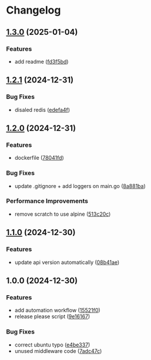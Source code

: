 # Changelog

## [1.3.0](https://github.com/linus5304/social-network-api/compare/v1.2.1...v1.3.0) (2025-01-04)


### Features

* add readme ([fd3f5bd](https://github.com/linus5304/social-network-api/commit/fd3f5bd1a29eeea3ebff7264f7c620e9519a0cc1))

## [1.2.1](https://github.com/linus5304/social-network-api/compare/v1.2.0...v1.2.1) (2024-12-31)


### Bug Fixes

* disaled redis ([edefa4f](https://github.com/linus5304/social-network-api/commit/edefa4fb6bb165767cca74ffa404b733d9ea8aac))

## [1.2.0](https://github.com/linus5304/social-network-api/compare/v1.1.0...v1.2.0) (2024-12-31)


### Features

* dockerfile ([78041fd](https://github.com/linus5304/social-network-api/commit/78041fdb6c05a77bc148b9bf8f8f32cb30294752))


### Bug Fixes

* update .gitignore + add loggers on main.go ([8a881ba](https://github.com/linus5304/social-network-api/commit/8a881ba3d7ea5b45ce5c0365fa7814390fbb47ec))


### Performance Improvements

* remove scratch to use alpine ([513c20c](https://github.com/linus5304/social-network-api/commit/513c20c4ef4c4e3499937796157f1ad2dfa1ff28))

## [1.1.0](https://github.com/linus5304/social-network-api/compare/v1.0.0...v1.1.0) (2024-12-30)


### Features

* update api version automatically ([08b41ae](https://github.com/linus5304/social-network-api/commit/08b41ae7cc75fd6610c993a6ed60f65105dae440))

## 1.0.0 (2024-12-30)


### Features

* add automation workflow ([15521f0](https://github.com/linus5304/social-network-api/commit/15521f03de7f7a4643f0d462d7b4bd48652093c5))
* release please script ([9e16167](https://github.com/linus5304/social-network-api/commit/9e1616717ad7fbfdf0b95215aef311643e81ddae))


### Bug Fixes

* correct ubuntu typo ([e4be337](https://github.com/linus5304/social-network-api/commit/e4be3376c1d8a79134a19f0b07ea6f190c9d8dbd))
* unused middleware code ([7adc47c](https://github.com/linus5304/social-network-api/commit/7adc47cfa1c139a26fe74551be5a1a3e3e1303f0))
